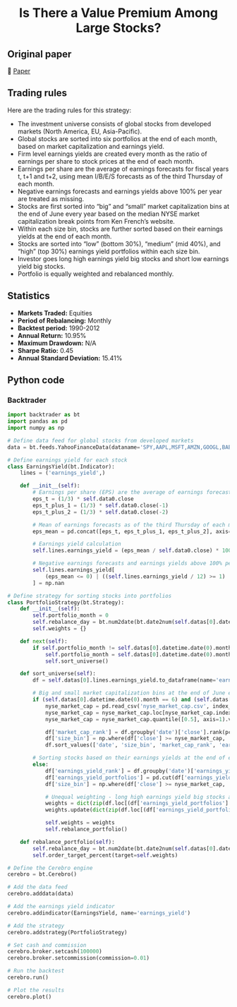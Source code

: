 <div align="center">
  <h1>Is There a Value Premium Among Large Stocks?</h1>
</div>

## Original paper

📕 [Paper](https://papers.ssrn.com/sol3/papers.cfm?abstract_id=2096310)

## Trading rules

Here are the trading rules for this strategy:

- The investment universe consists of global stocks from developed markets (North America, EU, Asia-Pacific).
- Global stocks are sorted into six portfolios at the end of each month, based on market capitalization and earnings yield.
- Firm level earnings yields are created every month as the ratio of earnings per share to stock prices at the end of each month.
- Earnings per share are the average of earnings forecasts for fiscal years t, t+1 and t+2, using mean I/B/E/S forecasts as of the third Thursday of each month.
- Negative earnings forecasts and earnings yields above 100% per year are treated as missing.
- Stocks are first sorted into “big” and “small” market capitalization bins at the end of June every year based on the median NYSE market capitalization break points from Ken French’s website.
- Within each size bin, stocks are further sorted based on their earnings yields at the end of each month.
- Stocks are sorted into “low” (bottom 30%), “medium” (mid 40%), and “high” (top 30%) earnings yield portfolios within each size bin.
- Investor goes long high earnings yield big stocks and short low earnings yield big stocks.
- Portfolio is equally weighted and rebalanced monthly.

## Statistics

- **Markets Traded:** Equities
- **Period of Rebalancing:** Monthly
- **Backtest period:** 1990-2012
- **Annual Return:** 10.95%
- **Maximum Drawdown:** N/A
- **Sharpe Ratio:** 0.45
- **Annual Standard Deviation:** 15.41%

## Python code

### Backtrader

```python
import backtrader as bt
import pandas as pd
import numpy as np

# Define data feed for global stocks from developed markets
data = bt.feeds.YahooFinanceData(dataname='SPY,AAPL,MSFT,AMZN,GOOGL,BABA,TSM,BRK-A,JPM,V,JNJ,WMT,MA,XOM,BAC,FB,BERK-B,JPM,CVX,VZ,PFE,WFC,PG,UNH,T,XOM,HD,IBM,CSCO,DIS,NVDA,ADBE,ABT,MCD,COST,NKE,MRK,TMO,CMCSA,PEP,ABBV,NEE,GD,MDT,UPS,PM,MMM,BA,LOW,HON,AMT,DHR,MCO,CHTR,GOOG,QCOM,ADP,CVS,ORCL,FDX')

# Define earnings yield for each stock
class EarningsYield(bt.Indicator):
    lines = ('earnings_yield',)

    def __init__(self):
        # Earnings per share (EPS) are the average of earnings forecasts for fiscal years t, t+1 and t+2
        eps_t = (1/3) * self.data0.close
        eps_t_plus_1 = (1/3) * self.data0.close(-1)
        eps_t_plus_2 = (1/3) * self.data0.close(-2)

        # Mean of earnings forecasts as of the third Thursday of each month
        eps_mean = pd.concat([eps_t, eps_t_plus_1, eps_t_plus_2], axis=1).mean(axis=1)

        # Earnings yield calculation
        self.lines.earnings_yield = (eps_mean / self.data0.close) * 100

        # Negative earnings forecasts and earnings yields above 100% per year are treated as missing.
        self.lines.earnings_yield[
            (eps_mean <= 0) | ((self.lines.earnings_yield / 12) >= 1) | np.isnan(self.lines.earnings_yield)
        ] = np.nan

# Define strategy for sorting stocks into portfolios
class PortfolioStrategy(bt.Strategy):
    def __init__(self):
        self.portfolio_month = 0
        self.rebalance_day = bt.num2date(bt.date2num(self.datas[0].datetime[-1]) - 1 * bt.TimeFrame.Months)
        self.weights = {}

    def next(self):
        if self.portfolio_month != self.datas[0].datetime.date(0).month:
            self.portfolio_month = self.datas[0].datetime.date(0).month
            self.sort_universe()

    def sort_universe(self):
        df = self.datas[0].lines.earnings_yield.to_dataframe(name='earnings_yield').reset_index()

        # Big and small market capitalization bins at the end of June every year
        if (self.datas[0].datetime.date(0).month == 6) and (self.datas[0].datetime.date(0).day >= 21):
            nyse_market_cap = pd.read_csv('nyse_market_cap.csv', index_col=0)
            nyse_market_cap = nyse_market_cap.loc[nyse_market_cap.index.year == self.datas[0].datetime.date(0).year]
            nyse_market_cap = nyse_market_cap.quantile([0.5], axis=1).values[0]

            df['market_cap_rank'] = df.groupby('date')['close'].rank(pct=True)
            df['size_bin'] = np.where(df['close'] >= nyse_market_cap, 'big', 'small')
            df.sort_values(['date', 'size_bin', 'market_cap_rank', 'earnings_yield'], inplace=True)

        # Sorting stocks based on their earnings yields at the end of each month
        else:
            df['earnings_yield_rank'] = df.groupby('date')['earnings_yield'].rank(pct=True)
            df['earnings_yield_portfolios'] = pd.cut(df['earnings_yield_rank'], [0, 0.3, 0.7, 1.0], labels=['low', 'mid', 'high'])
            df['size_bin'] = np.where(df['close'] >= nyse_market_cap, 'big', 'small')

            # Unequal weighting - long high earnings yield big stocks and short low earnings yield big stocks
            weights = dict(zip(df.loc[(df['earnings_yield_portfolios'] == 'high') & (df['size_bin'] == 'big'), 'ticker'], 0.5))
            weights.update(dict(zip(df.loc[(df['earnings_yield_portfolios'] == 'low') & (df['size_bin'] == 'big'), 'ticker'], -0.5)))

            self.weights = weights
            self.rebalance_portfolio()

    def rebalance_portfolio(self):
        self.rebalance_day = bt.num2date(bt.date2num(self.datas[0].datetime[-1]) - 1 * bt.TimeFrame.Months)
        self.order_target_percent(target=self.weights)

# Define the Cerebro engine
cerebro = bt.Cerebro()

# Add the data feed
cerebro.adddata(data)

# Add the earnings yield indicator
cerebro.addindicator(EarningsYield, name='earnings_yield')

# Add the strategy
cerebro.addstrategy(PortfolioStrategy)

# Set cash and commission
cerebro.broker.setcash(100000)
cerebro.broker.setcommission(commission=0.01)

# Run the backtest
cerebro.run()

# Plot the results
cerebro.plot()
```